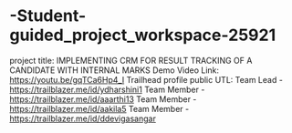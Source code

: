 # -Student-guided_project_workspace-25921
project title: IMPLEMENTING CRM FOR RESULT TRACKING OF A CANDIDATE WITH INTERNAL MARKS
Demo Video Link: https://youtu.be/gqTCa6Hp4_I
Trailhead profile public UTL: Team Lead - https://trailblazer.me/id/ydharshini1
                              Team Member - https://trailblazer.me/id/aaarthi13
                              Team Member - https://trailblazer.me/id/aakila5
                              Team Member - https://trailblazer.me/id/ddevigasangar
